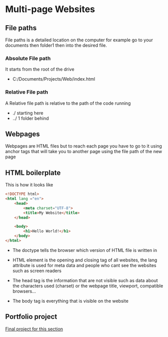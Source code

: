 # Multi-page Websites
## File paths
File paths is a detailed location on the computer for example go to your documents then folder1 then into the desired file.

### Absolute File path
It starts from the root of the drive
- C:/Documents/Projects/Web/index.html

### Relative File path
A Relative file path is relative to the path of the code running
- ./ starting here
- ../ 1 folder behind
## Webpages
Webpages are HTML files but to reach each page you have to go to it using anchor tags that will take you to another page using the file path of the new page

## HTML boilerplate
This is how it looks like

```html
<!DOCTYPE html>
<html lang ="en">
    <head>
        <meta charset="UTF-8">
        <title>My Website</title>
    </head>

    <body>
        <h1>Hello World!</h1>
    </body>
</html>
```

- The doctype tells the browser which version of HTML file is written in

- HTML element is the opening and closing tag of all websites, the lang attribute is used for meta data and people who cant see the websites such as screen readers

- The head tag is the information that are not visible such as data about the characters used (charset) or the webpage title, viewport, compatible browsers...

- The body tag is everything that is visible on the website

## Portfolio project
<a href="./4.3 HTML Porfolio Project/index.html">Final project for this section</a>
